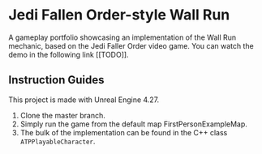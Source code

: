 # Jedi Fallen Order-style Wall Run
A gameplay portfolio showcasing an implementation of the Wall Run mechanic, based on the Jedi Faller Order video game. You can watch the demo in the following link [[TODO]].

## Instruction Guides
This project is made with Unreal Engine 4.27.
1. Clone the master branch.
2. Simply run the game from the default map FirstPersonExampleMap.
3. The bulk of the implementation can be found in the C++ class `ATPPlayableCharacter`.
